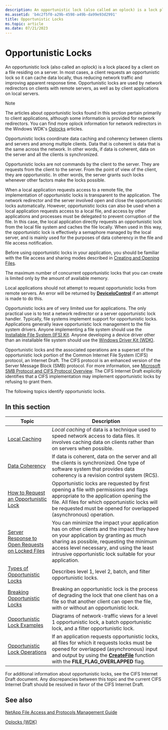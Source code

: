 ```yaml
---
description: An opportunistic lock (also called an oplock) is a lock placed by a client on a file residing on a server.
ms.assetid: 'b4c2f5f0-a29b-4598-a49b-da99e93d2991'
title: Opportunistic Locks
ms.topic: article
ms.date: 07/21/2023
---
```


# Opportunistic Locks

An opportunistic lock (also called an oplock) is a lock placed by a client on a file residing on a server. In most cases, a client requests an opportunistic lock so it can cache data locally, thus reducing network traffic and improving apparent response time. Opportunistic locks are used by network redirectors on clients with remote servers, as well as by client applications on local servers.

> [!NOTE]
> The articles about opportunistic locks found in this section pertain primarily to client applications, although some information is provided for network redirectors. You can find more oplock information for network redirectors in the Windows WDK's [Oplocks](/windows-hardware/drivers/ifs/oplock-overview) articles.

Opportunistic locks coordinate data caching and coherency between clients and servers and among multiple clients. Data that is coherent is data that is the same across the network. In other words, if data is coherent, data on the server and all the clients is synchronized.

Opportunistic locks are not commands by the client to the server. They are requests from the client to the server. From the point of view of the client, they are opportunistic. In other words, the server grants such locks whenever other factors make the locks possible.

When a local application requests access to a remote file, the implementation of opportunistic locks is transparent to the application. The network redirector and the server involved open and close the opportunistic locks automatically. However, opportunistic locks can also be used when a local application requests access to a local file, and access by other applications and processes must be delegated to prevent corruption of the file. In this case, the local application directly requests an opportunistic lock from the local file system and caches the file locally. When used in this way, the opportunistic lock is effectively a semaphore managed by the local server, and is mainly used for the purposes of data coherency in the file and file access notification.

Before using opportunistic locks in your application, you should be familiar with the file access and sharing modes described in [Creating and Opening Files](creating-and-opening-files.md).

The maximum number of concurrent opportunistic locks that you can create is limited only by the amount of available memory.

Local applications should not attempt to request opportunistic locks from remote servers. An error will be returned by [**DeviceIoControl**](/windows/desktop/api/ioapiset/nf-ioapiset-deviceiocontrol) if an attempt is made to do this.

Opportunistic locks are of very limited use for applications. The only practical use is to test a network redirector or a server opportunistic lock handler. Typically, file systems implement support for opportunistic locks. Applications generally leave opportunistic lock management to the file system drivers. Anyone implementing a file system should use the [Installable File System (IFS) Kit](/previous-versions/gg463062(v=msdn.10)). Anyone developing a device driver other than an installable file system should use the [Windows Driver Kit (WDK)](https://www.microsoft.com/?ref=go).

Opportunistic locks and the associated operations are a superset of the opportunistic lock portion of the Common Internet File System (CIFS) protocol, an Internet Draft. The CIFS protocol is an enhanced version of the Server Message Block (SMB) protocol. For more information, see [Microsoft SMB Protocol and CIFS Protocol Overview](microsoft-smb-protocol-and-cifs-protocol-overview.md). The CIFS Internet Draft explicitly identifies that a CIFS implementation may implement opportunistic locks by refusing to grant them.

The following topics identify opportunistic locks.

## In this section

| Topic | Description |
|--------|--------|
| [Local Caching](local-caching.md) | *Local caching* of data is a technique used to speed network access to data files. It involves caching data on clients rather than on servers when possible. |
| [Data Coherency](data-coherency.md) | If data is coherent, data on the server and all the clients is synchronized. One type of software system that provides data coherency is a revision control system (RCS). |
| [How to Request an Opportunistic Lock](how-to-request-an-opportunistic-lock.md) | Opportunistic locks are requested by first opening a file with permissions and flags appropriate to the application opening the file. All files for which opportunistic locks will be requested must be opened for overlapped (asynchronous) operation. |
| [Server Response to Open Requests on Locked Files](server-response-to-open-requests-on-locked-files.md) | You can minimize the impact your application has on other clients and the impact they have on your application by granting as much sharing as possible, requesting the minimum access level necessary, and using the least intrusive opportunistic lock suitable for your application. |
| [Types of Opportunistic Locks](types-of-opportunistic-locks.md) | Describes level 1, level 2, batch, and filter opportunistic locks. |
| [Breaking Opportunistic Locks](breaking-opportunistic-locks.md) | Breaking an opportunistic lock is the process of degrading the lock that one client has on a file so that another client can open the file, with or without an opportunistic lock. |
| [Opportunistic Lock Examples](opportunistic-lock-examples.md) | Diagrams of network-traffic views for a level 1 opportunistic lock, a batch opportunistic lock, and a filter opportunistic lock. |
| [Opportunistic Lock Operations](opportunistic-lock-operations.md) | If an application requests opportunistic locks, all files for which it requests locks must be opened for overlapped (asynchronous) input and output by using the [**CreateFile**](/windows/desktop/api/FileAPI/nf-fileapi-createfilea) function with the **FILE\_FLAG\_OVERLAPPED** flag. |

For additional information about opportunistic locks, see the CIFS Internet Draft document. Any discrepancies between this topic and the current CIFS Internet Draft should be resolved in favor of the CIFS Internet Draft.

## See also

[NetApp File Access and Protocols Management Guide](https://library.netapp.com/ecmdocs/ECMP1401220/html/frameset.html)

[Oplocks (WDK)](/windows-hardware/drivers/ifs/oplock-overview)
